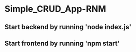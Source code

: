 # Simple_CRUD_App-RNM

## Start backend by running 'node index.js'

## Start frontend by running 'npm start'
